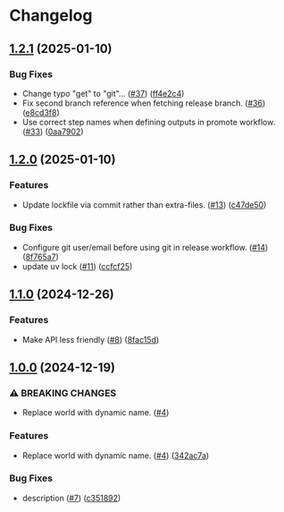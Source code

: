 # Changelog

## [1.2.1](https://github.com/ClaytonJY/release-please-demo/compare/v1.2.0...v1.2.1) (2025-01-10)


### Bug Fixes

* Change typo "get" to "git"... ([#37](https://github.com/ClaytonJY/release-please-demo/issues/37)) ([ff4e2c4](https://github.com/ClaytonJY/release-please-demo/commit/ff4e2c45bbf59892f582150abdc210d22d70b72c))
* Fix second branch reference when fetching release branch. ([#36](https://github.com/ClaytonJY/release-please-demo/issues/36)) ([e8cd3f8](https://github.com/ClaytonJY/release-please-demo/commit/e8cd3f85f7b4c29130e835d2938c661d83db8218))
* Use correct step names when defining outputs in promote workflow. ([#33](https://github.com/ClaytonJY/release-please-demo/issues/33)) ([0aa7902](https://github.com/ClaytonJY/release-please-demo/commit/0aa7902fe217993ade82159466990f32bab66da8))

## [1.2.0](https://github.com/ClaytonJY/release-please-demo/compare/v1.1.0...v1.2.0) (2025-01-10)


### Features

* Update lockfile via commit rather than extra-files. ([#13](https://github.com/ClaytonJY/release-please-demo/issues/13)) ([c47de50](https://github.com/ClaytonJY/release-please-demo/commit/c47de50d7e6db9c04908e7301692cc93e702106d))


### Bug Fixes

* Configure git user/email before using git in release workflow. ([#14](https://github.com/ClaytonJY/release-please-demo/issues/14)) ([8f765a7](https://github.com/ClaytonJY/release-please-demo/commit/8f765a79b76170cb3bd648b924e09e0530d7514a))
* update uv lock ([#11](https://github.com/ClaytonJY/release-please-demo/issues/11)) ([ccfcf25](https://github.com/ClaytonJY/release-please-demo/commit/ccfcf25372e1e5d39cf4e6c75539add0bfd39061))

## [1.1.0](https://github.com/ClaytonJY/release-please-demo/compare/v1.0.0...v1.1.0) (2024-12-26)


### Features

* Make API less friendly ([#8](https://github.com/ClaytonJY/release-please-demo/issues/8)) ([8fac15d](https://github.com/ClaytonJY/release-please-demo/commit/8fac15de8ec90718fa8a9c8df8998ed12c61e953))

## [1.0.0](https://github.com/ClaytonJY/release-please-demo/compare/v0.1.0...v1.0.0) (2024-12-19)


### ⚠ BREAKING CHANGES

* Replace world with dynamic name. ([#4](https://github.com/ClaytonJY/release-please-demo/issues/4))

### Features

* Replace world with dynamic name. ([#4](https://github.com/ClaytonJY/release-please-demo/issues/4)) ([342ac7a](https://github.com/ClaytonJY/release-please-demo/commit/342ac7a6ef05239b64e95b75b330487779a9c996))


### Bug Fixes

* description ([#7](https://github.com/ClaytonJY/release-please-demo/issues/7)) ([c351892](https://github.com/ClaytonJY/release-please-demo/commit/c351892be4d539830b1a0ebe7bc03099a1741cb8))
